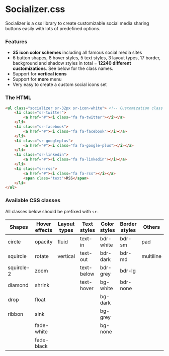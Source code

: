 # Socializer.css

Socializer is a css library to create customizable social media sharing buttons easily with lots of predefined options. 

### Features

- **35 icon color schemes** including all famous social media sites
- 6 button shapes, 8 hover styles, 5 text styles, 3 layout types, 17 border, background and shadow styles in total = **12240 different customizations**. See below for the class names.
- Support for **vertical icons**
- Support for **more** menu
- Very easy to create a custom social icons set

### The HTML

```HTML
<ul class="socializer sr-32px sr-icon-white"> <!-- Customization class names go here -->
	<li class="sr-twitter">
		<a href="#"><i class="fa fa-twitter"></i></a>
	</li>
	<li class="sr-facebook">
		<a href="#"><i class="fa fa-facebook"></i></a>
	</li>
	<li class="sr-googleplus">
		<a href="#"><i class="fa fa-google-plus"></i></a>
	</li>
	<li class="sr-linkedin">
		<a href="#"><i class="fa fa-linkedin"></i></a>
	</li>
	<li class="sr-rss">
		<a href="#"><i class="fa fa-rss"></i></a>
        <span class="text">RSS</span>
	</li>
</ul>
```

### Available CSS classes

All classes below should be prefixed with `sr-`

|Shapes|Hover effects|Layout types|Text styles|Color styles|Border styles|Others
|----|----|----|----|----|----|----|
|circle|opacity|fluid|text-in|bdr-white|bdr-sm|pad
|squircle|rotate|vertical|text-out|bdr-dark|bdr-md|multiline
|squircle-2|zoom||text-below|bdr-grey|bdr-lg|
|diamond|shrink||text-hover|bg-white|bdr-none|
|drop|float|||bg-dark||
|ribbon|sink|||bg-grey||
||fade-white|||bg-none||
||fade-black|||||


